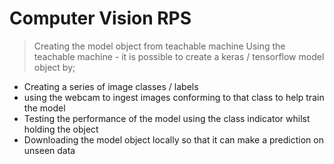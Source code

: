 # Computer Vision RPS
> Creating the model object from teachable machine
Using the teachable machine - it is possible to create a keras / tensorflow model object by;
- Creating a series of image classes / labels
- using the webcam to ingest images conforming to that class to help train the model
- Testing the performance of the model using the class indicator whilst holding the object
- Downloading the model object locally so that it can make a prediction on unseen data